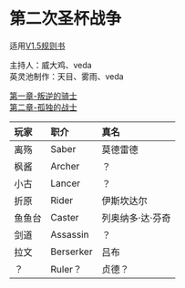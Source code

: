 # 第二次圣杯战争


适用[V1.5规则书](../../rulebook/Player-Rulebook-V1.5.md)

主持人：威大鸡、veda    
英灵池制作：天目、雾雨、veda

[第一章-叛逆的骑士](Chpt1/1-Traitor_Knight.md)  
[第二章-孤独的战士](Chpt2/2-Solitary-Soldier.md)

| 玩家        | 职介           | 真名  |
| :------------- | :-------------| :-----|
| 离殇      | Saber | 莫德雷德 |
| 枫酱 | Archer  | ？ |
| 小古 | Lancer | ？ |
| 折原 | Rider | 伊斯坎达尔 |
| 鱼鱼台 | Caster | 列奥纳多·达·芬奇 |
| 剑道 | Assassin | ？ |
| 拉文 | Berserker | 吕布 |
| ？ | Ruler？ | 贞德？ |